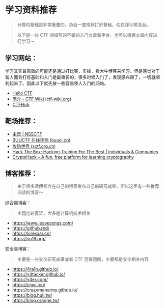 # 学习资料推荐

> 计算机基础是非常重要的，协会一直推荐打好基础，勿在浮沙筑高台。
>
> 以下是一些 CTF 领域写的不错的入门文章和平台，也可以根据文章内容进行学习～

## 学习网站：

学习其实最高效的可能还是通过打比赛，实操，看大牛博客来学习。但是感觉对于新人而言打好基础和入门是最重要的，很多时候入门了，发现感兴趣了，一切就顺利起来了。因此以下就先放一些容易使人入门的网站。

- [Hello CTF](https://ctf.tj.cn/)
- [简介 - CTF Wiki (ctf-wiki.org)](https://ctf-wiki.org/)
- [CTFHub](https://www.ctfhub.com/#/index)

## 靶场推荐：

- [主页 | NSSCTF](https://www.nssctf.cn/index)
- [BUUCTF 在线评测 (buuoj.cn)](https://buuoj.cn/)
- [攻防世界 (xctf.org.cn)](https://adworld.xctf.org.cn)
- [Hack The Box: Hacking Training For The Best | Individuals & Companies](https://www.hackthebox.com/)
- [CryptoHack – A fun, free platform for learning cryptography](https://cryptohack.org/)

## 博客推荐：

> 由于很多师傅都会在自己的博客发布自己的研究成果，所以这里有一些推荐阅读的博客～

综合类博客：

> 主题比较宽泛，大多是计算机技术相关

- <https://www.leavesongs.com/>
- <https://github.red/>
- <https://lorexxar.cn/>
- <https://su18.org/>

安全类博客：

> 主要是一些安全研究成果或者 CTF 竞赛题解，主要都是安全相关内容

- <https://4ra1n.github.io/>
- <https://y4tacker.github.io/>
- <https://y4er.com/>
- <https://cjovi.icu/>
- <https://crazymanarmy.github.io/>
- <https://blog.huli.tw/>
- <https://blog.orange.tw/>
